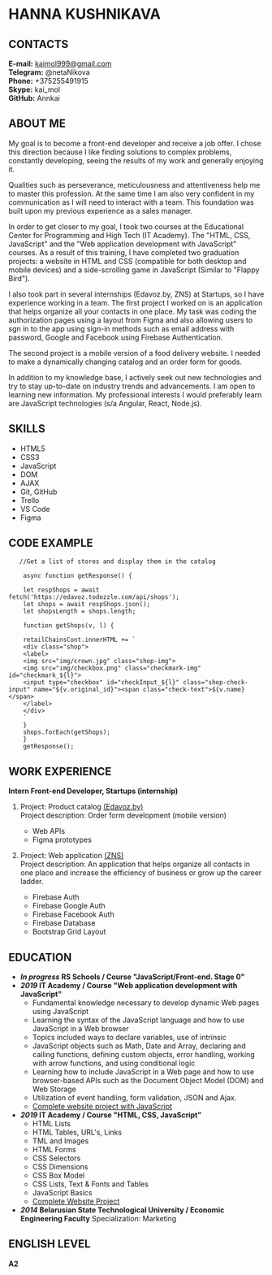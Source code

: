 # HANNA KUSHNIKAVA
## CONTACTS                 
**E-mail:** kaimol999@gmail.com\
**Telegram:** @netaNikova\
**Phone:** +375255491915\
**Skype:** kai_mol\
**GitHub:** Annkai

## ABOUT ME
My goal is to become a front-end developer and receive a job offer.
I chose this direction because I like finding solutions to complex problems, constantly developing, seeing the results of my work and generally enjoying it.

Qualities such as perseverance, meticulousness and attentiveness help me to master this profession. At the same time I am also very confident in my communication as I will need to interact with a team. This foundation was built upon my previous experience as a sales manager.

In order to get closer to my goal, I took two courses at the Educational Center for Programming and High Tech (IT Academy). The "HTML, CSS, JavaScript" and the "Web application development with JavaScript" courses. As a result of this training, I have completed two graduation projects: a website in HTML and CSS (compatible for both desktop and mobile devices) and a side-scrolling game in JavaScript (Similar to "Flappy Bird").

I also took part in several internships (Edavoz.by, ZNS) at Startups, so I have experience working in a team. The first project I worked on is an application that helps organize all your contacts in one place. My task was coding the authorization pages using a layout from Figma and also allowing users to sgn in to the app using sign-in methods such as email address with password, Google and Facebook using Firebase Authentication.

The second project is a mobile version of a food delivery website. I needed to make a dynamically changing catalog and an order form for goods.

In addition to my knowledge base, I actively seek out new technologies and try to stay up-to-date on industry trends and advancements. I am open to learning new information. My professional interests I would preferably learn are JavaScript technologies (s/a Angular, React, Node.js).

## SKILLS 
* HTML5
* CSS3
* JavaScript
* DOM
* AJAX
* Git, GitHub
* Trello
* VS Code
* Figma

## CODE EXAMPLE

       //Get a list of stores and display them in the catalog

        async function getResponse() {

        let respShops = await fetch('https://edavoz.todozzle.com/api/shops');
        let shops = await respShops.json();
        let shopsLength = shops.length;

        function getShops(v, l) {

        retailChainsCont.innerHTML += `
        <div class="shop">
        <label>
        <img src="img/crown.jpg" class="shop-img">
        <img src="img/checkbox.png" class="checkmark-img" id="checkmark_${l}">
        <input type="checkbox" id="checkInput_${l}" class="shop-check-input" name="${v.original_id}"><span class="check-text">${v.name}</span>
        </label>
        </div>
        `
        }
        shops.forEach(getShops);
        }
        getResponse();

## WORK EXPERIENCE
**Intern Front-end Developer, Startups (internship)**

1. Project: Product catalog [(Edavoz.by)](https://github.com/Annkai/Edavoz)\
Project description: Order form development (mobile version)
    * Web APIs
    * Figma prototypes

2. Project: Web application [(ZNS)](https://github.com/Annkai/ZNS)\
Project description: An application that helps organize all contacts in one place and increase the efficiency of business or grow up the career ladder.
    * Firebase Auth
    * Firebase Google Auth
    * Firebase Facebook Auth
    * Firebase Database
    * Bootstrap Grid Layout

## EDUCATION
* **_In progress_ RS Schools / Course "JavaScript/Front-end. Stage 0"**
* **_2019_ IT Academy / Course "Web application development with JavaScript"**
    * Fundamental knowledge necessary to develop dynamic Web pages using JavaScript
    * Learning the syntax of the JavaScript language and how to use JavaScript in a Web browser
    * Topics included ways to declare variables, use of intrinsic
    * JavaScript objects such as Math, Date and Array, declaring and calling functions, defining custom objects, error handling, working with arrow functions, and using conditional logic
    * Learning how to include JavaScript in a Web page and how to use browser-based APIs such as the Document Object Model (DOM) and Web Storage
    * Utilization of event handling, form validation, JSON and Ajax.
    * [Complete website project with JavaScript](https://project--annkai.repl.co/)
* **_2019_ IT Academy / Course "HTML, CSS, JavaScript"**
    * HTML Lists
    * HTML Tables, URL's, Links
    * TML and Images
    * HTML Forms
    * CSS Selectors
    * CSS Dimensions
    * CSS Box Model
    * CSS Lists, Text & Fonts and Tables
    * JavaScript Basics
    * [Complete Website Project](https://github.com/Annkai/Annkai.github.io)
* **_2014_ Belarusian State Technological University / Economic Engineering Faculty**
Specialization: Marketing

## ENGLISH LEVEL
**A2**

